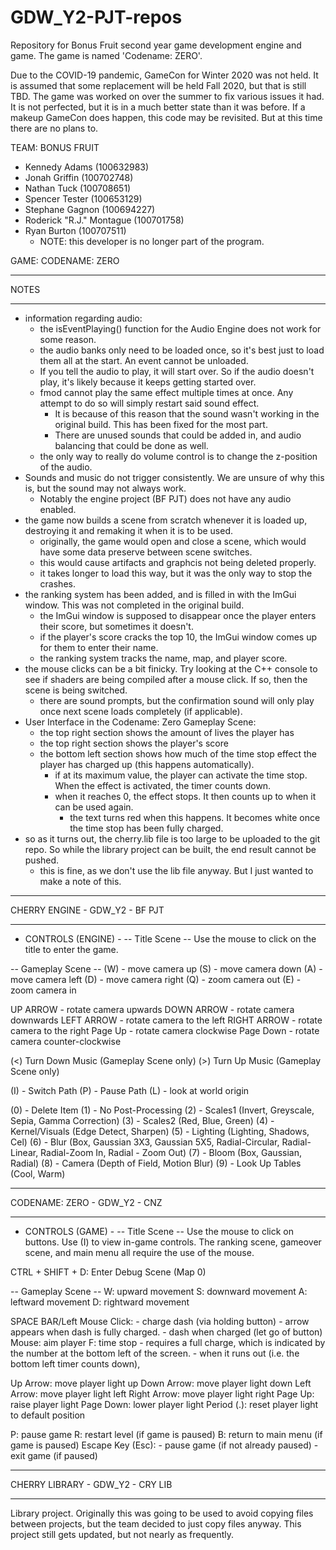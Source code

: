 # GDW_Y2-PJT-repos
Repository for Bonus Fruit second year game development engine and game.
The game is named 'Codename: ZERO'.

Due to the COVID-19 pandemic, GameCon for Winter 2020 was not held. It is assumed that some replacement will be held Fall 2020, but that is still TBD.
The game was worked on over the summer to fix various issues it had. It is not perfected, but it is in a much better state than it was before.
If a makeup GameCon does happen, this code may be revisited. But at this time there are no plans to.

TEAM: BONUS FRUIT
- Kennedy Adams	(100632983)
- Jonah Griffin	(100702748)
- Nathan Tuck	(100708651)
- Spencer Tester (100653129)
- Stephane Gagnon (100694227)
- Roderick "R.J." Montague (100701758)
- Ryan Burton (100707511)
	- NOTE: this developer is no longer part of the program.

GAME: CODENAME: ZERO

*****
NOTES
*****
- information regarding audio:
	- the isEventPlaying() function for the Audio Engine does not work for some reason.
	- the audio banks only need to be loaded once, so it's best just to load them all at the start. An event cannot be unloaded.
	- If you tell the audio to play, it will start over. So if the audio doesn't play, it's likely because it keeps getting started over.
	- fmod cannot play the same effect multiple times at once. Any attempt to do so will simply restart said sound effect.
		- It is because of this reason that the sound wasn't working in the original build. This has been fixed for the most part.
		- There are unused sounds that could be added in, and audio balancing that could be done as well.
	- the only way to really do volume control is to change the z-position of the audio.
- Sounds and music do not trigger consistently. We are unsure of why this is, but the sound may not always work.
	- Notably the engine project (BF PJT) does not have any audio enabled.
- the game now builds a scene from scratch whenever it is loaded up, destroying it and remaking it when it is to be used.
	- originally, the game would open and close a scene, which would have some data preserve between scene switches.
	- this would cause artifacts and graphcis not being deleted properly.
	- it takes longer to load this way, but it was the only way to stop the crashes. 
- the ranking system has been added, and is filled in with the ImGui window. This was not completed in the original build. 
	- the ImGui window is supposed to disappear once the player enters their score, but sometimes it doesn't.
	- if the player's score cracks the top 10, the ImGui window comes up for them to enter their name.
	- the ranking system tracks the name, map, and player score.
- the mouse clicks can be a bit finicky. Try looking at the C++ console to see if shaders are being compiled after a mouse click. If so, then the scene is being switched.
	- there are sound prompts, but the confirmation sound will only play once next scene loads completely (if applicable).
- User Interface in the Codename: Zero Gameplay Scene:
	- the top right section shows the amount of lives the player has
	- the top right section shows the player's score
	- the bottom left section shows how much of the time stop effect the player has charged up (this happens automatically).
		- if at its maximum value, the player can activate the time stop. When the effect is activated, the timer counts down.
		- when it reaches 0, the effect stops. It then counts up to when it can be used again.
			- the text turns red when this happens. It becomes white once the time stop has been fully charged.
- so as it turns out, the cherry.lib file is too large to be uploaded to the git repo. So while the library project can be built, the end result cannot be pushed.
	- this is fine, as we don't use the lib file anyway. But I just wanted to make a note of this.

**********************************
CHERRY ENGINE - GDW_Y2 - BF PJT
**********************************
- CONTROLS (ENGINE) -
-- Title Scene --
Use the mouse to click on the title to enter the game.

-- Gameplay Scene --
(W) - move camera up
(S) - move camera down
(A) - move camera left
(D) - move camera right
(Q) - zoom camera out
(E) - zoom camera in

UP ARROW - rotate camera upwards
DOWN ARROW - rotate camera downwards
LEFT ARROW - rotate camera to the left
RIGHT ARROW - rotate camera to the right
Page Up - rotate camera clockwise
Page Down - rotate camera counter-clockwise

(<) Turn Down Music (Gameplay Scene only)
(>) Turn Up Music (Gameplay Scene only)

(I) - Switch Path
(P) - Pause Path
(L) - look at world origin

(0) - Delete Item
(1) - No Post-Processing
(2) - Scales1 (Invert, Greyscale, Sepia, Gamma Correction)
(3) - Scales2 (Red, Blue, Green)
(4) - Kernel/Visuals (Edge Detect, Sharpen)
(5) - Lighting (Lighting, Shadows, Cel)
(6) - Blur (Box, Gaussian 3X3, Gaussian 5X5, Radial-Circular, Radial-Linear, Radial-Zoom In, Radial - Zoom Out)
(7) - Bloom (Box, Gaussian, Radial)
(8) - Camera (Depth of Field, Motion Blur)
(9) - Look Up Tables (Cool, Warm)

**********************************
CODENAME: ZERO - GDW_Y2 - CNZ
**********************************
- CONTROLS (GAME) -
-- Title Scene --
Use the mouse to click on buttons.
Use (I) to view in-game controls.
The ranking scene, gameover scene, and main menu all require the use of the mouse.

CTRL + SHIFT + D: Enter Debug Scene (Map 0)

-- Gameplay Scene --
W: upward movement
S: downward movement
A: leftward movement
D: rightward movement

SPACE BAR/Left Mouse Click:
	- charge dash (via holding button) - arrow appears when dash is fully charged.
	- dash when charged (let go of button)
Mouse: aim player
F: time stop
	- requires a full charge, which is indicated by the number at the bottom left of the screen.
	- when it runs out (i.e. the bottom left timer counts down),

Up Arrow: move player light up
Down Arrow: move player light down
Left Arrow: move player light left
Right Arrow: move player light right
Page Up: raise player light
Page Down: lower player light
Period (.): reset player light to default position

P: pause game
R: restart level (if game is paused)
B: return to main menu (if game is paused)
Escape Key (Esc):
	- pause game (if not already paused)
	- exit game (if paused)


**********************************
CHERRY LIBRARY - GDW_Y2 - CRY LIB
**********************************
Library project. Originally this was going to be used to avoid copying files between projects, but the team decided to just copy files anyway.
This project still gets updated, but not nearly as frequently.